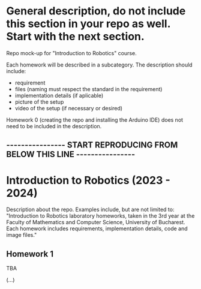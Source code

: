 # General description, do not include this section in your repo as well. Start with the next section.
Repo mock-up for "Introduction to Robotics" course.

Each homework will be described in a subcategory. The description should include:
- requirement
- files (naming must respect the standard in the requirement)
- implementation details (if aplicable)
- picture of the setup
- video of the setup (if necessary or desired)

Homework 0 (creating the repo and installing the Arduino IDE) does not need to be included in the description.

## ---------------- START REPRODUCING FROM BELOW THIS LINE ----------------

# Introduction to Robotics (2023 - 2024)
Description about the repo.
Examples include, but are not limited to: "Introduction to Robotics laboratory homeworks, taken in the 3rd year at the Faculty of Mathematics and Computer Science, University of Bucharest. Each homework includes requirements, implementation details, code and image files."
  
## Homework 1
TBA

(...)
